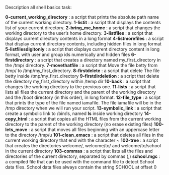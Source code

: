 Description all shell basics task:

**0-current_working_directory** : a script that prints the absolute path name of the current working directory.
**1-listit** : a script that displays the contents list of your current directory.
**2-bring_me_home** : a script that changes the working directory to the user’s home directory.
**3-listfiles** : a script that displays current directory contents in a long format
**4-listmorefiles** : a script that display current directory contents, including hidden files in long format
**5-listfilesdigitonly** : a script that displays current directory content in long format, with user and group ids numerically and hidden files
**6-firstdirectory** : a script that creates a directory named my_first_directory in the /tmp/ directory.
**7-movethatfile** : a script that Move the file betty from /tmp/ to /tmp/my_first_directory.
**8-firstdelete** : a script that delete The file betty inside /tmp/my_first_directory
**9-firstdirdeletion** : a script that delete the directory my_first_directory within /temp dir
**10-back** : a script that changes the working directory to the previous one.
**11-lists** : a script that lists all files the current directory and the parent of the working directory and the /boot directory (in this order), in long format.
**12-file_type** : a script that prints the type of the file named iamafile. The file iamafile will be in the /tmp directory when we will run your script.
**13-symbolic_link** :  a script that create a symbolic link to /bin/ls, named __ls__ inside working directory
**14-copy_html** : a script that copies all the HTML files from the current working directory to the parent of the working directory (no erase existing files)
**100-lets_move** : a script that moves all files beginning with an uppercase letter to the directory /tmp/u
**101-clean_emacs** : a script that deletes all files in the current working directory that end with the character ~
**102-tree** : a script that creates the directories welcome/, welcome/to/ and welcome/to/school in the current directory
**103-commas** : a script that lists all the files and directories of the current directory, separated by commas (,)
**school.mgc** :  a compiled file that can be used with the command file to detect School data files. School data files always contain the string SCHOOL at offset 0
